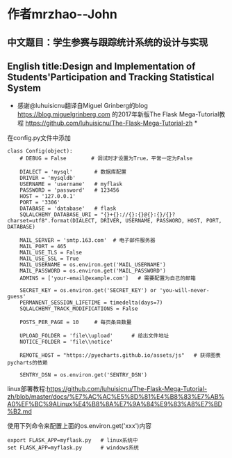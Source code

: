 # 作者mrzhao--John

## 中文题目：学生参赛与跟踪统计系统的设计与实现

## English title:Design and Implementation of Students'Participation and Tracking Statistical System

* 感谢@luhuisicnu翻译自Miguel Grinberg的blog https://blog.miguelgrinberg.com 的2017年新版The Flask Mega-Tutorial教程
https://github.com/luhuisicnu/The-Flask-Mega-Tutorial-zh *

在config.py文件中添加

    class Config(object):
        # DEBUG = False        # 调试时才设置为True，平常一定为False
 
        DIALECT = 'mysql'       # 数据库配置
        DRIVER = 'mysqldb'
        USERNAME = 'username'   # myflask
        PASSWORD = 'password'   # 123456
        HOST = '127.0.0.1'
        PORT = '3306'
        DATABASE = 'database'   # flask
        SQLALCHEMY_DATABASE_URI = "{}+{}://{}:{}@{}:{}/{}?charset=utf8".format(DIALECT, DRIVER, USERNAME, PASSWORD, HOST, PORT, DATABASE)
        
        MAIL_SERVER = 'smtp.163.com'  # 电子邮件服务器
        MAIL_PORT = 465
        MAIL_USE_TLS = False
        MAIL_USE_SSL = True
        MAIL_USERNAME = os.environ.get('MAIL_USERNAME')
        MAIL_PASSWORD = os.environ.get('MAIL_PASSWORD')
        ADMINS = ['your-email@example.com']   # 需要配置为自己的邮箱
                                                                   
        SECRET_KEY = os.environ.get('SECRET_KEY') or 'you-will-never-guess'
        PERMANENT_SESSION_LIFETIME = timedelta(days=7)
        SQLALCHEMY_TRACK_MODIFICATIONS = False
        
        POSTS_PER_PAGE = 10     # 每页条目数量

        UPLOAD_FOLDER = 'file\\upload'      # 给出文件地址
        NOTICE_FOLDER = 'file\\notice'

        REMOTE_HOST = "https://pyecharts.github.io/assets/js"   # 获得图表pycharts的依赖
        
        SENTRY_DSN = os.environ.get('SENTRY_DSN')

linux部署教程:https://github.com/luhuisicnu/The-Flask-Mega-Tutorial-zh/blob/master/docs/%E7%AC%AC%E5%8D%81%E4%B8%83%E7%AB%A0%EF%BC%9ALinux%E4%B8%8A%E7%9A%84%E9%83%A8%E7%BD%B2.md

使用下列命令来配置上面的os.environ.get('xxx')内容

    export FLASK_APP=myflask.py   # linux系统中
    set FLASK_APP=myflask.py      # windows系统
 
